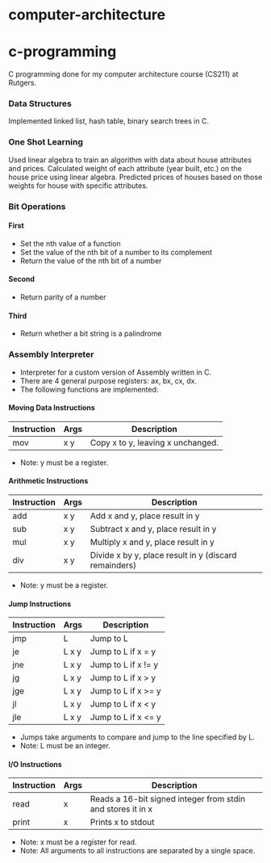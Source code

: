 # computer-architecture
# c-programming

C programming done for my computer architecture course (CS211) at Rutgers.

### Data Structures

Implemented linked list, hash table, binary search trees in C.

### One Shot Learning

Used linear algebra to train an algorithm with data about house attributes and prices.
Calculated weight of each attribute (year built, etc.) on the house price using linear algebra.
Predicted prices of houses based on those weights for house with specific attributes.

### Bit Operations

#### First

- Set the nth value of a function
- Set the value of the nth bit of a number to its complement
- Return the value of the nth bit of a number

#### Second

- Return parity of a number

#### Third

- Return whether a bit string is a palindrome

### Assembly Interpreter

- Interpreter for a custom version of Assembly written in C.
- There are 4 general purpose registers: ax, bx, cx, dx.
- The following functions are implemented:

#### Moving Data Instructions

| Instruction | Args | Description                       |
|-------------|------|-----------------------------------|
| mov         | x y  | Copy x to y, leaving x unchanged. |

- Note: y must be a register.

#### Arithmetic Instructions

| Instruction | Args | Description                                           |
|-------------|------|-------------------------------------------------------|
| add         | x y  | Add x and y, place result in y                        |
| sub         | x y  | Subtract x and y, place result in y                   |
| mul         | x y  | Multiply x and y, place result in y                   |
| div         | x y  | Divide x by y, place result in y (discard remainders) |

- Note: y must be a register.

#### Jump Instructions

| Instruction | Args  | Description         |
|-------------|-------|---------------------|
| jmp         | L     | Jump to L           |
| je          | L x y | Jump to L if x = y  |
| jne         | L x y | Jump to L if x != y |
| jg          | L x y | Jump to L if x > y  |
| jge         | L x y | Jump to L if x >= y |
| jl          | L x y | Jump to L if x < y  |
| jle         | L x y | Jump to L if x <= y |

- Jumps take arguments to compare and jump to the line specified by L.
- Note: L must be an integer.

#### I/O Instructions

| Instruction | Args | Description                                                 |
|-------------|------|-------------------------------------------------------------|
| read        | x    | Reads a 16-bit signed integer from stdin and stores it in x |
| print       | x    | Prints x to stdout                                          |

- Note: x must be a register for read.
- Note: All arguments to all instructions are separated by a single space.
